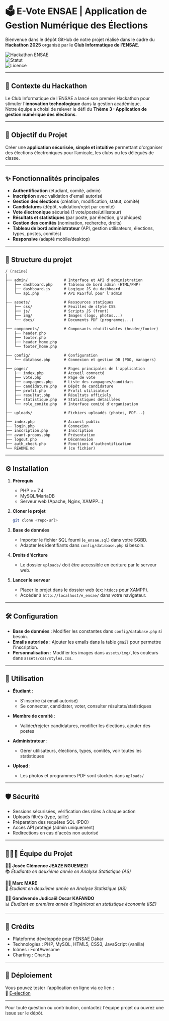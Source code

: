 
# 🗳️ E-Vote ENSAE | Application de Gestion Numérique des Élections

Bienvenue dans le dépôt GitHub de notre projet réalisé dans le cadre du **Hackathon 2025** organisé par le **Club Informatique de l’ENSAE**.

![Hackathon ENSAE](https://img.shields.io/badge/Hackathon-ENSAE%202025-blue)  
![Statut](https://img.shields.io/badge/Statut-En%20développement-yellow)  
![Licence](https://img.shields.io/badge/Licence-MIT-green)

---

## 🧠 Contexte du Hackathon

Le Club Informatique de l’ENSAE a lancé son premier Hackathon pour stimuler l'**innovation technologique** dans la gestion académique.  
Notre équipe a choisi de relever le défi du **Thème 3 : Application de gestion numérique des élections**.

---

## 🎯 Objectif du Projet

Créer une **application sécurisée, simple et intuitive** permettant d'organiser des élections électroniques pour l’amicale, les clubs ou les délégués de classe.

---

## ✨ Fonctionnalités principales

- **Authentification** (étudiant, comité, admin)
- **Inscription** avec validation d'email autorisé
- **Gestion des élections** (création, modification, statut, comité)
- **Candidatures** (dépôt, validation/rejet par comité)
- **Vote électronique** sécurisé (1 vote/poste/utilisateur)
- **Résultats et statistiques** (par poste, par élection, graphiques)
- **Gestion des comités** (nomination, recherche, droits)
- **Tableau de bord administrateur** (API, gestion utilisateurs, élections, types, postes, comités)
- **Responsive** (adapté mobile/desktop)

---


## 📂 Structure du projet

```
/ (racine)
│
├── admin/                # Interface et API d'administration
│   ├── dashboard.php     # Tableau de bord admin (HTML/PHP)
│   ├── dashboard.js      # Logique JS du dashboard
│   └── api.php           # API RESTful pour l'admin
│
├── assets/               # Ressources statiques
│   ├── css/              # Feuilles de style CSS
│   ├── js/               # Scripts JS (front)
│   ├── img/              # Images (logo, photos...)
│   └── docs/             # Documents PDF (programmes...)
│
├── components/           # Composants réutilisables (header/footer)
│   ├── header.php
│   ├── footer.php
│   ├── header_home.php
│   └── footer_home.php
│
├── config/               # Configuration
│   └── database.php      # Connexion et gestion DB (PDO, managers)
│
├── pages/                # Pages principales de l'application
│   ├── index.php         # Accueil connecté
│   ├── vote.php          # Page de vote
│   ├── campagnes.php     # Liste des campagnes/candidats
│   ├── candidature.php   # Dépôt de candidature
│   ├── profil.php        # Profil utilisateur
│   ├── resultat.php      # Résultats officiels
│   ├── statistique.php   # Statistiques détaillées
│   └── role_comite.php   # Interface comité d'organisation
│
├── uploads/              # Fichiers uploadés (photos, PDF...)
│
├── index.php             # Accueil public
├── login.php             # Connexion
├── inscription.php       # Inscription
├── avant-propos.php      # Présentation
├── logout.php            # Déconnexion
├── auth_check.php        # Fonctions d'authentification
└── README.md             # (ce fichier)
```

---

## ⚙️ Installation

1. **Prérequis**
   - PHP >= 7.4
   - MySQL/MariaDB
   - Serveur web (Apache, Nginx, XAMPP...)

2. **Cloner le projet**
   ```bash
   git clone <repo-url>
   ```

3. **Base de données**
   - Importer le fichier SQL fourni (`e_ensae.sql`) dans votre SGBD.
   - Adapter les identifiants dans `config/database.php` si besoin.

4. **Droits d'écriture**
   - Le dossier `uploads/` doit être accessible en écriture par le serveur web.

5. **Lancer le serveur**
   - Placer le projet dans le dossier web (ex: `htdocs` pour XAMPP).
   - Accéder à `http://localhost/e_ensae/` dans votre navigateur.

---

## 🛠️ Configuration

- **Base de données** : Modifier les constantes dans `config/database.php` si besoin.
- **Emails autorisés** : Ajouter les emails dans la table `gmail` pour permettre l'inscription.
- **Personnalisation** : Modifier les images dans `assets/img/`, les couleurs dans `assets/css/styles.css`.

---

## 🚀 Utilisation

- **Étudiant** :
  - S'inscrire (si email autorisé)
  - Se connecter, candidater, voter, consulter résultats/statistiques

- **Membre de comité** :
  - Valider/rejeter candidatures, modifier les élections, ajouter des postes

- **Administrateur** :
  - Gérer utilisateurs, élections, types, comités, voir toutes les statistiques

- **Upload** :
  - Les photos et programmes PDF sont stockés dans `uploads/`

---

## 🛡️ Sécurité

- Sessions sécurisées, vérification des rôles à chaque action
- Uploads filtrés (type, taille)
- Préparation des requêtes SQL (PDO)
- Accès API protégé (admin uniquement)
- Redirections en cas d'accès non autorisé

---

## 🧑‍🤝‍🧑 Équipe du Projet

👩‍💻 **Josée Clémence JEAZE NGUEMEZI**  
📚 *Étudiante en deuxième année en Analyse Statistique (AS)*

👨‍💻 **Marc MARE**  
🎨 *Étudiant en deuxième année en Analyse Statistique (AS)*

👨‍💻 **Gandwende Judicaël Oscar KAFANDO**  
📊 *Étudiant en première année d'ingéniorat en statistique économie (ISE)*

---

## 🙏 Crédits

- Plateforme développée pour l'ENSAE Dakar
- Technologies : PHP, MySQL, HTML5, CSS3, JavaScript (vanilla)
- Icônes : FontAwesome
- Charting : Chart.js

---

## 🚀 Déploiement

Vous pouvez tester l'application en ligne via ce lien :  
🔗 [E-election](https://aliceblue-locust-950953.hostingersite.com/)

---

Pour toute question ou contribution, contactez l'équipe projet ou ouvrez une issue sur le dépôt.

